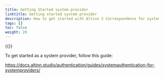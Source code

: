 ```yaml
---
title: Getting Started system provider
linktitle: Getting started system provider
description: How to get started with Altinn 3 Correspondence for system provider. 
tags: []
toc: false
weight: 20
---
```


{{<children />}}

To get started as a system provider, follow this guide:

https://docs.altinn.studio/authentication/guides/systemauthentication-for-systemproviders/